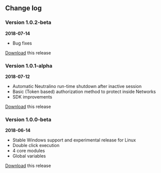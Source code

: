 ## Change log

### Version 1.0.2-beta
**2018-07-14**

- Bug fixes

[Download](https://github.com/neutralinojs/neutralinojs/releases/tag/v1.0.2-beta) this release

### Version 1.0.1-alpha
**2018-07-12**

- Automatic Neutralino run-time shutdown after inactive session
- Basic (Token based) authorization method to protect inside Networks
- SDK improvements

[Download](https://github.com/neutralinojs/neutralinojs/releases/tag/v1.0.1-alpha) this release

### Version 1.0.0-beta
**2018-06-14**

- Stable Windows support and experimental release for Linux
- Double click execution
- 4 core modules
- Global variables

[Download](https://github.com/neutralinojs/neutralinojs/releases/tag/v1.0.0-beta) this release
